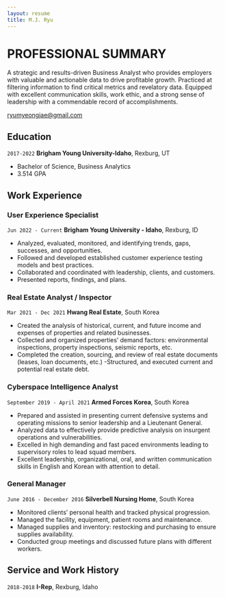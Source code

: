 ```yaml
---
layout: resume
title: M.J. Ryu
---
```

# PROFESSIONAL SUMMARY
A strategic and results-driven Business Analyst who provides employers with valuable and actionable data to drive profitable growth. Practiced at filtering information to find critical metrics and revelatory data. Equipped with excellent communication skills, work ethic, and a strong sense of leadership with a commendable record of accomplishments.

<div id="webaddress">
<a href="ryumyeongjae@gmail.com">ryumyeongjae@gmail.com</a>
</div>

<!-- https://www.monique.tech/the-art-of-markdown -->


## Education

`2017-2022`
__Brigham Young University-Idaho__, Rexburg, UT

- Bachelor of Science, Business Analytics
- 3.514 GPA



## Work Experience

### User Experience Specialist
`Jun 2022 - Current`
__Brigham Young University - Idaho__, Rexburg, ID

- Analyzed, evaluated, monitored, and identifying trends, gaps, successes, and opportunities.
- Followed and developed established customer experience testing models and best practices.
- Collaborated and coordinated with leadership, clients, and customers.
- Presented reports, findings, and plans.

### Real Estate Analyst / Inspector

`Mar 2021 - Dec 2021`
__Hwang Real Estate__, South Korea

- Created the analysis of historical, current, and future income and expenses of properties and related
businesses.
- Collected and organized properties’ demand factors: environmental inspections, property inspections, seismic reports, etc.
- Completed the creation, sourcing, and review of real estate documents (leases, loan documents, etc.)
-Structured, and executed current and potential real estate debt.

### Cyberspace Intelligence Analyst

`September 2019 - April 2021`
__Armed Forces Korea__, South Korea

- Prepared and assisted in presenting current defensive systems and operating missions to senior leadership and a Lieutenant General.
- Analyzed data to effectively provide predictive analysis on insurgent operations and vulnerabilities.
- Excelled in high demanding and fast paced environments leading to supervisory roles to lead squad
members. 
- Excellent leadership, organizational, oral, and written communication skills in English and Korean with
attention to detail.


### General Manager

`June 2016 - December 2016`
__Silverbell Nursing Home__, South Korea

- Monitored clients’ personal health and tracked physical progression.
- Managed the facility, equipment, patient rooms and maintenance.
- Managed supplies and inventory: restocking and purchasing to ensure supplies availability.
- Conducted group meetings and discussed future plans with different workers.


## Service and Work History

`2018-2018`
__I-Rep__, Rexburg, Idaho



<!-- ### Footer

Last updated: May 2013 -->


